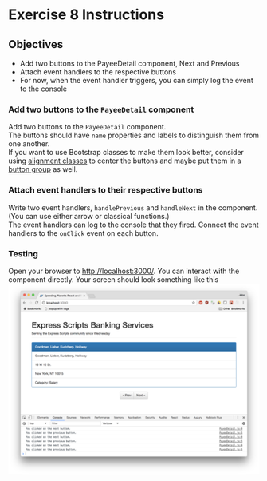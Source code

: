 # Exercise 8 Instructions

## Objectives
* Add two buttons to the PayeeDetail component, Next and Previous
* Attach event handlers to the respective buttons
* For now, when the event handler triggers, you can simply log the event to the console

### Add two buttons to the `PayeeDetail` component
Add two buttons to the `PayeeDetail` component.  
The buttons should have `name` properties and labels to distinguish them 
from one another.  
If you want to use Bootstrap classes to make them look better, consider using
[alignment classes](http://getbootstrap.com/css/#type-alignment) to center the
buttons and maybe put them in a [button group](http://getbootstrap.com/components/#btn-groups-single)
as well. 

### Attach event handlers to their respective buttons
Write two event handlers, `handlePrevious` and `handleNext` in the component.  
(You can use either arrow or classical functions.)  
The event handlers can log to the console that they fired.
Connect the event handlers to the `onClick` event on each button. 

### Testing
Open your browser to [http://localhost:3000/](http://localhost:3000/). You can 
interact with the component directly. Your screen should look something like this
![Exercise 8 Complete](images/ex-08-complete.png)